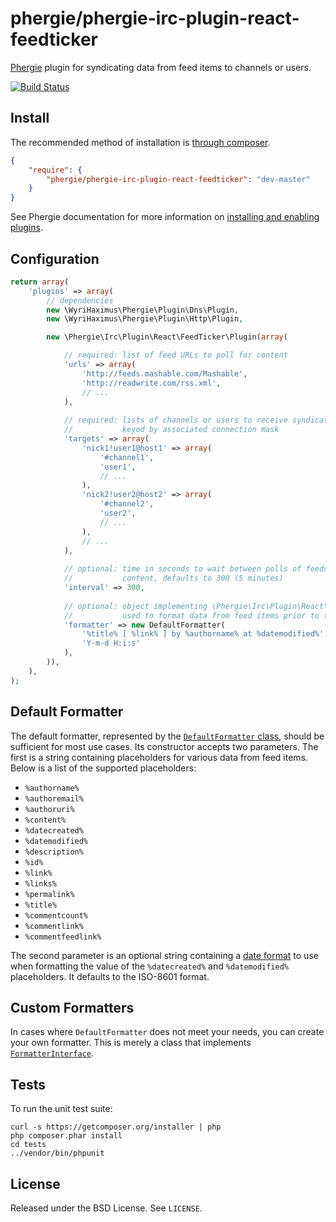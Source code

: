 # phergie/phergie-irc-plugin-react-feedticker

[Phergie](http://github.com/phergie/phergie-irc-bot-react/) plugin for syndicating data from feed items to channels or users.

[![Build Status](https://secure.travis-ci.org/phergie/phergie-irc-plugin-react-feedticker.png?branch=master)](http://travis-ci.org/phergie/phergie-irc-plugin-react-feedticker)

## Install

The recommended method of installation is [through composer](http://getcomposer.org).

```JSON
{
    "require": {
        "phergie/phergie-irc-plugin-react-feedticker": "dev-master"
    }
}
```

See Phergie documentation for more information on
[installing and enabling plugins](https://github.com/phergie/phergie-irc-bot-react/wiki/Usage#plugins).

## Configuration

```php
return array(
    'plugins' => array(
        // dependencies
        new \WyriHaximus\Phergie\Plugin\Dns\Plugin,
        new \WyriHaximus\Phergie\Plugin\Http\Plugin,

        new \Phergie\Irc\Plugin\React\FeedTicker\Plugin(array(

            // required: list of feed URLs to poll for content
            'urls' => array(
                'http://feeds.mashable.com/Mashable',
                'http://readwrite.com/rss.xml',
                // ...
            ),
        
            // required: lists of channels or users to receive syndicated feed items
            //           keyed by associated connection mask
            'targets' => array(
                'nick1!user1@host1' => array(
                    '#channel1',
                    'user1',
                    // ...
                ),
                'nick2!user2@host2' => array(
                    '#channel2',
                    'user2',
                    // ...
                ),
                // ...
            ),
        
            // optional: time in seconds to wait between polls of feeds for new
            //           content, defaults to 300 (5 minutes)
            'interval' => 300,
        
            // optional: object implementing \Phergie\Irc\Plugin\React\FeedTicker\FormatterInterface
            //           used to format data from feed items prior to their syndication
            'formatter' => new DefaultFormatter(
                '%title% [ %link% ] by %authorname% at %datemodified%',
                'Y-m-d H:i:s'
            ),
        )),
    ),
);
```

## Default Formatter

The default formatter, represented by the [`DefaultFormatter` class](https://github.com/phergie/phergie-irc-plugin-react-feedticker/blob/master/src/DefaultFormatter.php), should be sufficient for most use cases. Its constructor accepts two parameters. The first is a string containing placeholders for various data from feed items. Below is a list of the supported placeholders:

* `%authorname%`
* `%authoremail%`
* `%authoruri%`
* `%content%`
* `%datecreated%`
* `%datemodified%`
* `%description%`
* `%id%`
* `%link%`
* `%links%`
* `%permalink%`
* `%title%`
* `%commentcount%`
* `%commentlink%`
* `%commentfeedlink%`

The second parameter is an optional string containing a [date format](http://php.net/manual/en/function.date.php) to use when formatting the value of the `%datecreated%` and `%datemodified%` placeholders. It defaults to the ISO-8601 format.

## Custom Formatters

In cases where `DefaultFormatter` does not meet your needs, you can create your own formatter. This is merely a class that implements [`FormatterInterface`](https://github.com/phergie/phergie-irc-plugin-react-feedticker/blob/master/src/FormatterInterface.php).

## Tests

To run the unit test suite:

```
curl -s https://getcomposer.org/installer | php
php composer.phar install
cd tests
../vendor/bin/phpunit
```

## License

Released under the BSD License. See `LICENSE`.
